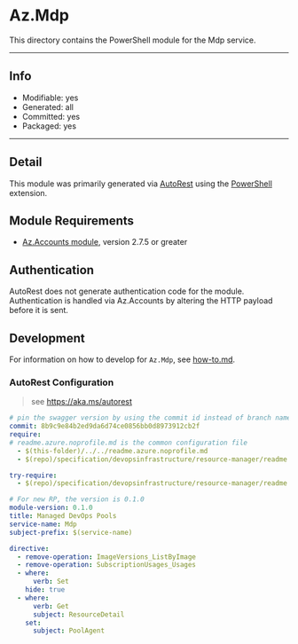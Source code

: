 <!-- region Generated -->
# Az.Mdp
This directory contains the PowerShell module for the Mdp service.

---
## Info
- Modifiable: yes
- Generated: all
- Committed: yes
- Packaged: yes

---
## Detail
This module was primarily generated via [AutoRest](https://github.com/Azure/autorest) using the [PowerShell](https://github.com/Azure/autorest.powershell) extension.

## Module Requirements
- [Az.Accounts module](https://www.powershellgallery.com/packages/Az.Accounts/), version 2.7.5 or greater

## Authentication
AutoRest does not generate authentication code for the module. Authentication is handled via Az.Accounts by altering the HTTP payload before it is sent.

## Development
For information on how to develop for `Az.Mdp`, see [how-to.md](how-to.md).
<!-- endregion -->

### AutoRest Configuration
> see https://aka.ms/autorest

```yaml
# pin the swagger version by using the commit id instead of branch name
commit: 8b9c9e84b2ed9da6d74ce0856bb0d8973912cb2f
require:
# readme.azure.noprofile.md is the common configuration file
  - $(this-folder)/../../readme.azure.noprofile.md
  - $(repo)/specification/devopsinfrastructure/resource-manager/readme.md

try-require: 
  - $(repo)/specification/devopsinfrastructure/resource-manager/readme.powershell.md

# For new RP, the version is 0.1.0
module-version: 0.1.0
title: Managed DevOps Pools
service-name: Mdp
subject-prefix: $(service-name)

directive:
  - remove-operation: ImageVersions_ListByImage
  - remove-operation: SubscriptionUsages_Usages
  - where:
      verb: Set
    hide: true
  - where:
      verb: Get
      subject: ResourceDetail
    set:
      subject: PoolAgent
```
